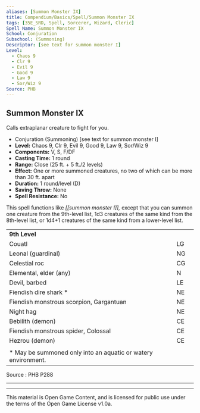 ```yaml
---
aliases: [Summon Monster IX]
title: Compendium/Basics/Spell/Summon Monster IX
tags: [35E_SRD, Spell, Sorcerer, Wizard, Cleric]
Spell Name: Summon Monster IX
School: Conjuration
Subschool: (Summoning)
Descriptor: [see text for summon monster I]
Level:
  - Chaos 9
  - Clr 9
  - Evil 9
  - Good 9
  - Law 9
  - Sor/Wiz 9
Source: PHB
---
```



## Summon Monster IX

Calls extraplanar creature to fight for you.

*   Conjuration (Summoning) [see text for summon monster I]
*   **Level:** Chaos 9, Clr 9, Evil 9, Good 9, Law 9, Sor/Wiz 9
*   **Components:** V, S, F/DF
*   **Casting Time:** 1 round
*   **Range:** Close (25 ft. + 5 ft./2 levels)
*   **Effect:** One or more summoned creatures, no two of which can be more than 30 ft. apart
*   **Duration:** 1 round/level (D)
*   **Saving Throw:** None
*   **Spell Resistance:** No

This spell functions like <i>[[summon monster I]],</i> except that you can summon one creature from the 9th-level list, 1d3 creatures of the same kind from the 8th-level list, or 1d4+1 creatures of the same kind from a lower-level list.

<table> <tr decoration="underline"> <td colspan="2"> <b>9th Level</b> </td> <td>   </td> </tr> <tr> <td colspan="2"> Couatl </td> <td> LG </td> </tr> <tr> <td colspan="2"> Leonal (guardinal) </td> <td> NG </td> </tr> <tr> <td colspan="2"> Celestial roc </td> <td> CG </td> </tr> <tr> <td colspan="2"> Elemental, elder (any) </td> <td> N </td> </tr> <tr> <td colspan="2"> Devil, barbed </td> <td> LE </td> </tr> <tr> <td colspan="2"> Fiendish dire shark * </td> <td> NE </td> </tr> <tr> <td colspan="2"> Fiendish monstrous scorpion, Gargantuan </td> <td> NE </td> </tr> <tr> <td colspan="2"> Night hag </td> <td> NE </td> </tr> <tr> <td colspan="2"> Bebilith (demon) </td> <td> CE </td> </tr> <tr> <td colspan="2"> Fiendish monstrous spider, Colossal </td> <td> CE </td> </tr> <tr> <td colspan="2"> Hezrou (demon) </td> <td> CE </td> </tr> <tr><td></td></tr><tr> <td colspan="3" height="6"> * May be summoned only into an aquatic or watery environment. </td> </tr> </table>

Source : PHB P288

---

---

This material is Open Game Content, and is licensed for public use under
the terms of the Open Game License v1.0a.
